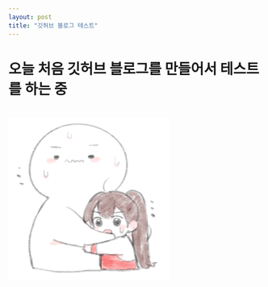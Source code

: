 ```yaml
---
layout: post
title: "깃허브 블로그 테스트"
---
```


# 오늘 처음 깃허브 블로그를 만들어서 테스트를 하는 중

# ![panel-137968227-image-deb8f9a4-c8e3-4a87-820e-54e648703a4f](../images/2022-04-01-test/panel-137968227-image-deb8f9a4-c8e3-4a87-820e-54e648703a4f.png)
